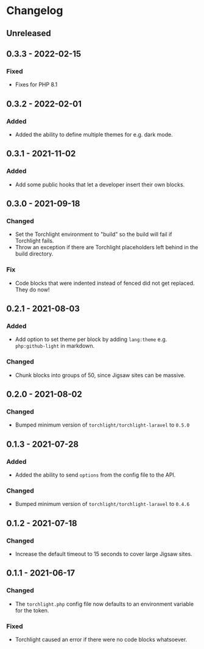 # Changelog

## Unreleased

## 0.3.3 - 2022-02-15

### Fixed

- Fixes for PHP 8.1

## 0.3.2 - 2022-02-01

### Added

- Added the ability to define multiple themes for e.g. dark mode.

## 0.3.1 - 2021-11-02

### Added
- Add some public hooks that let a developer insert their own blocks.

## 0.3.0 - 2021-09-18

### Changed
- Set the Torchlight environment to "build" so the build will fail if Torchlight fails.
- Throw an exception if there are Torchlight placeholders left behind in the build directory. 

### Fix
- Code blocks that were indented instead of fenced did not get replaced. They do now!   

## 0.2.1 - 2021-08-03

### Added
- Add option to set theme per block by adding `lang:theme` e.g. `php:github-light` in markdown.

### Changed
- Chunk blocks into groups of 50, since Jigsaw sites can be massive.

## 0.2.0 - 2021-08-02

### Changed
- Bumped minimum version of `torchlight/torchlight-laravel` to `0.5.0`

## 0.1.3 - 2021-07-28

### Added
- Added the ability to send `options` from the config file to the API.

### Changed
- Bumped minimum version of `torchlight/torchlight-laravel` to `0.4.6`

## 0.1.2 - 2021-07-18

### Changed
- Increase the default timeout to 15 seconds to cover large Jigsaw sites.

## 0.1.1 - 2021-06-17

### Changed
- The `torchlight.php` config file now defaults to an environment variable for the token.

### Fixed
- Torchlight caused an error if there were no code blocks whatsoever.